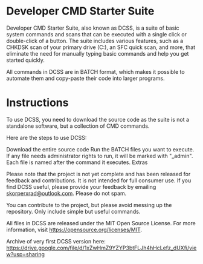 Developer CMD Starter Suite
==================================
Developer CMD Starter Suite, also known as DCSS, is a suite of basic system commands and scans that can be executed with a single click or double-click of a button. The suite includes various features, such as a CHKDSK scan of your primary drive (C:), an SFC quick scan, and more, that eliminate the need for manually typing basic commands and help you get started quickly.

All commands in DCSS are in BATCH format, which makes it possible to automate them and copy-paste their code into larger programs.

Instructions
=================================
To use DCSS, you need to download the source code as the suite is not a standalone software, but a collection of CMD commands.

Here are the steps to use DCSS:

Download the entire source code
Run the BATCH files you want to execute. If any file needs administrator rights to run, it will be marked with "_admin".
Each file is named after the command it executes.
Extras


Please note that the project is not yet complete and has been released for feedback and contributions. It is not intended for full consumer use. If you find DCSS useful, please provide your feedback by emailing skorperxrad@outlook.com. Please do not spam.

You can contribute to the project, but please avoid messing up the repository. Only include simple but useful commands.

All files in DCSS are released under the MIT Open Source License. For more information, visit https://opensource.org/licenses/MIT.

Archive of very first DCSS version here:
https://drive.google.com/file/d/1xZwHmZ9YZYP3btFLJh4hHcLefz_dUXfi/view?usp=sharing
